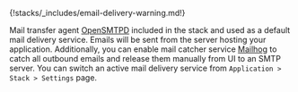 {!stacks/_includes/email-delivery-warning.md!}

Mail transfer agent [OpenSMTPD](/stacks/opensmtpd/index.md) included in the stack and used as a default mail delivery service. Emails will be sent from the server hosting your application. Additionally, you can enable mail catcher service [Mailhog](containers.md#mailhog) to catch all outbound emails and release them manually from UI to an SMTP server. You can switch an active mail delivery service from `Application > Stack > Settings` page.
